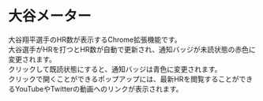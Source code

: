 # 大谷メーター

大谷翔平選手のHR数が表示するChrome拡張機能です。  
大谷選手がHRを打つとHR数が自動で更新され、通知バッジが未読状態の赤色に変更されます。  
クリックして既読状態にすると、通知バッジは青色に変更されます。  
クリックで開くことができるポップアップには、最新HRを閲覧することができるYouTubeやTwitterの動画へのリンクが表示されます。
